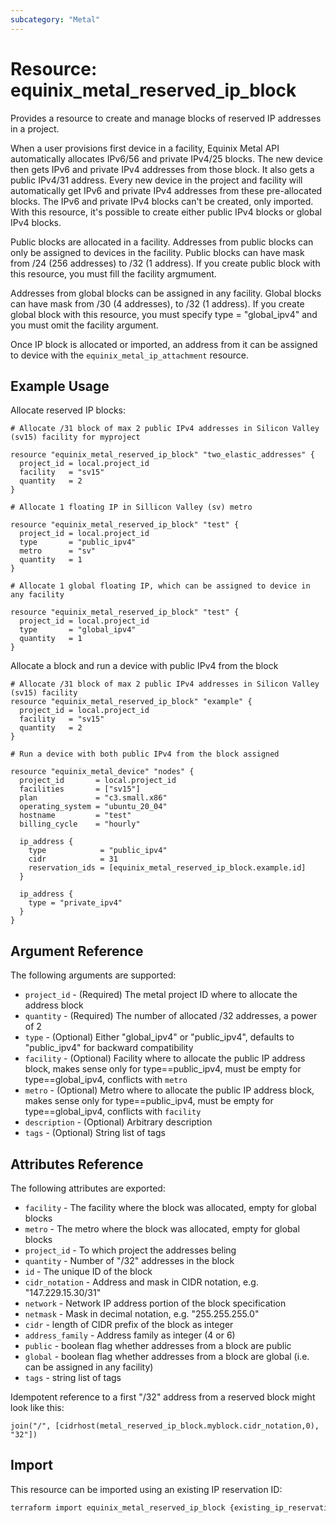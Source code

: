 ```yaml
---
subcategory: "Metal"
---
```


# Resource: equinix\_metal\_reserved\_ip\_block

Provides a resource to create and manage blocks of reserved IP addresses in a project.

When a user provisions first device in a facility, Equinix Metal API automatically allocates IPv6/56 and private IPv4/25 blocks.
The new device then gets IPv6 and private IPv4 addresses from those block. It also gets a public IPv4/31 address.
Every new device in the project and facility will automatically get IPv6 and private IPv4 addresses from these pre-allocated blocks.
The IPv6 and private IPv4 blocks can't be created, only imported. With this resource, it's possible to create either public IPv4 blocks or global IPv4 blocks.

Public blocks are allocated in a facility. Addresses from public blocks can only be assigned to devices in the facility. Public blocks can have mask from /24 (256 addresses) to /32 (1 address). If you create public block with this resource, you must fill the facility argmument.

Addresses from global blocks can be assigned in any facility. Global blocks can have mask from /30 (4 addresses), to /32 (1 address). If you create global block with this resource, you must specify type = "global_ipv4" and you must omit the facility argument.

Once IP block is allocated or imported, an address from it can be assigned to device with the `equinix_metal_ip_attachment` resource.

## Example Usage

Allocate reserved IP blocks:

```hcl
# Allocate /31 block of max 2 public IPv4 addresses in Silicon Valley (sv15) facility for myproject

resource "equinix_metal_reserved_ip_block" "two_elastic_addresses" {
  project_id = local.project_id
  facility   = "sv15"
  quantity   = 2
}

# Allocate 1 floating IP in Sillicon Valley (sv) metro

resource "equinix_metal_reserved_ip_block" "test" {
  project_id = local.project_id
  type       = "public_ipv4"
  metro      = "sv"
  quantity   = 1
}

# Allocate 1 global floating IP, which can be assigned to device in any facility

resource "equinix_metal_reserved_ip_block" "test" {
  project_id = local.project_id
  type       = "global_ipv4"
  quantity   = 1
}
```

Allocate a block and run a device with public IPv4 from the block

```hcl
# Allocate /31 block of max 2 public IPv4 addresses in Silicon Valley (sv15) facility
resource "equinix_metal_reserved_ip_block" "example" {
  project_id = local.project_id
  facility   = "sv15"
  quantity   = 2
}

# Run a device with both public IPv4 from the block assigned

resource "equinix_metal_device" "nodes" {
  project_id       = local.project_id
  facilities       = ["sv15"]
  plan             = "c3.small.x86"
  operating_system = "ubuntu_20_04"
  hostname         = "test"
  billing_cycle    = "hourly"

  ip_address {
    type            = "public_ipv4"
    cidr            = 31
    reservation_ids = [equinix_metal_reserved_ip_block.example.id]
  }

  ip_address {
    type = "private_ipv4"
  }
}
```

## Argument Reference

The following arguments are supported:

* `project_id` - (Required) The metal project ID where to allocate the address block
* `quantity` - (Required) The number of allocated /32 addresses, a power of 2
* `type` - (Optional) Either "global_ipv4" or "public_ipv4", defaults to "public_ipv4" for backward compatibility
* `facility` - (Optional) Facility where to allocate the public IP address block, makes sense only for type==public_ipv4, must be empty for type==global_ipv4, conflicts with `metro`
* `metro` - (Optional) Metro where to allocate the public IP address block, makes sense only for type==public_ipv4, must be empty for type==global_ipv4, conflicts with `facility`
* `description` - (Optional) Arbitrary description
* `tags` - (Optional) String list of tags

## Attributes Reference

The following attributes are exported:

* `facility` - The facility where the block was allocated, empty for global blocks
* `metro` - The metro where the block was allocated, empty for global blocks
* `project_id` - To which project the addresses beling
* `quantity` - Number of "/32" addresses in the block
* `id` - The unique ID of the block
* `cidr_notation` - Address and mask in CIDR notation, e.g. "147.229.15.30/31"
* `network` - Network IP address portion of the block specification
* `netmask` - Mask in decimal notation, e.g. "255.255.255.0"
* `cidr` - length of CIDR prefix of the block as integer
* `address_family` - Address family as integer (4 or 6)
* `public` - boolean flag whether addresses from a block are public
* `global` - boolean flag whether addresses from a block are global (i.e. can be assigned in any facility)
* `tags` - string list of tags

Idempotent reference to a first "/32" address from a reserved block might look like this:

`join("/", [cidrhost(metal_reserved_ip_block.myblock.cidr_notation,0), "32"])`

## Import

This resource can be imported using an existing IP reservation ID:

```sh
terraform import equinix_metal_reserved_ip_block {existing_ip_reservation_id}
```
